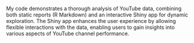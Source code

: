 My code demonstrates a thorough analysis of YouTube data, combining both static reports (R Markdown) and an interactive Shiny app for dynamic exploration.
The Shiny app enhances the user experience by allowing flexible interactions with the data, enabling users to gain insights into various aspects of YouTube channel performance.
